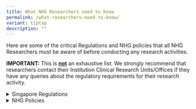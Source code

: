 ```yaml
---
title: What NHG Researchers need to know
permalink: /what-researchers-need-to-know/
variant: tiptap
description: ""
---
```

<p>Here are some of the critical Regulations and NHG policies that all NHG
Researchers must be aware of before conducting any research activities.</p>
<p><strong>IMPORTANT: </strong>This is <strong><u>not</u></strong> an exhaustive
list. We strongly recommend that researchers contact their Institution
Clinical Research Units/Offices if they have any queries about the regulatory
requirements for their research activity.</p>
<p></p>
<div data-type="detailGroup" class="isomer-accordion isomer-accordion-white">
<details class="isomer-details">
<summary>Singapore Regulations</summary>
<div data-type="detailsContent" class="isomer-details-content">
<p><a href="/human-biomedical-research-act-hbra/" rel="noopener noreferrer nofollow" target="_blank">Human Biomedical Research Act (HBRA)</a>
</p>
<p><a href="/personal-data-protection-act-pdpa/" rel="noopener noreferrer nofollow" target="_blank">Personal Data Protection Act (PDPA)</a>
</p>
</div>
</details>
<details class="isomer-details">
<summary>NHG Policies</summary>
<div data-type="detailsContent" class="isomer-details-content">
<p>NHG Research Data Policy</p>
<p>NHG Proper Conduct of Reseach Policy</p>
<p><a href="/nhg-redcap-system-usage-agreement/" rel="noopener noreferrer nofollow" target="_blank">NHG REDCap System Usage Agreement</a>
</p>
</div>
</details>
</div>
<p></p>